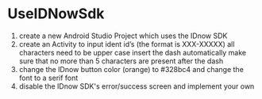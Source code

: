 # UseIDNowSdk
1. create a new Android Studio Project which uses the IDnow SDK 
2. create an Activity to input ident id’s (the format is XXX-XXXXX) all characters need to be upper case  insert the dash automatically make sure that no more than 5 characters are present after the dash 
3. change the IDnow button color (orange) to #328bc4 and change the font to a serif font 
4. disable the IDnow SDK's error/success screen and implement your own
